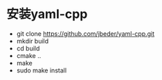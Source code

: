 # 安装yaml-cpp
- git clone https://github.com/jbeder/yaml-cpp.git
- mkdir build
- cd build
- cmake ..
- make
- sudo make install
